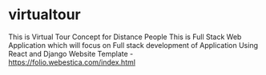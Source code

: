 # virtualtour
This is Virtual Tour Concept for Distance People
This is Full Stack Web Application which will focus on Full stack development of Application Using React and Django
Website Template - https://folio.webestica.com/index.html
